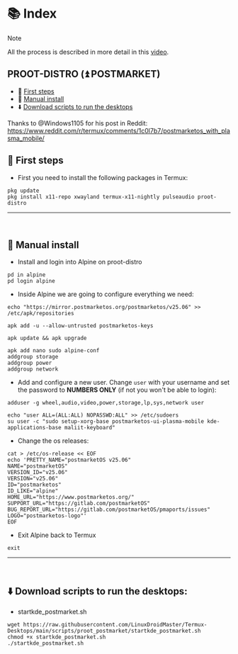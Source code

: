 # 📚 Index

> [!NOTE]  
> All the process is described in more detail in this [video](https://youtu.be/G5fJCuKMiVQ?si=pLezKNivGVYsc1Bw).

## PROOT-DISTRO (⏫ POSTMARKET)
* 🏁 [First steps](#first-steps-postmarket-proot)
* 🤚 [Manual install](#postmarket-manual)
* ⬇️ [Download scripts to run the desktops](#easy-download-postmarket-proot)

Thanks to @Windows1105 for his post in Reddit: https://www.reddit.com/r/termux/comments/1c0l7b7/postmarketos_with_plasma_mobile/


## 🏁 First steps <a name=first-steps-postmarket-proot></a>

* First you need to install the following packages in Termux: 
```
pkg update
pkg install x11-repo xwayland termux-x11-nightly pulseaudio proot-distro
```

---  
<br>

## 🤚 Manual install <a name=postmarket-manual></a>

* Install and login into Alpine on proot-distro
```
pd in alpine
pd login alpine
```

* Inside Alpine we are going to configure everything we need:
```
echo "https://mirror.postmarketos.org/postmarketos/v25.06" >> /etc/apk/repositories

apk add -u --allow-untrusted postmarketos-keys

apk update && apk upgrade

apk add nano sudo alpine-conf
addgroup storage
addgroup power
addgroup network
```

* Add and configure a new user. Change `user` with your username and set the password to <b>NUMBERS ONLY</b> (if not you won't be able to login): 

```
adduser -g wheel,audio,video,power,storage,lp,sys,network user
```
```
echo "user ALL=(ALL:ALL) NOPASSWD:ALL" >> /etc/sudoers
su user -c "sudo setup-xorg-base postmarketos-ui-plasma-mobile kde-applications-base maliit-keyboard"
```

* Change the os releases: 
```
cat > /etc/os-release << EOF
echo 'PRETTY_NAME="postmarketOS v25.06"
NAME="postmarketOS"
VERSION_ID="v25.06"
VERSION="v25.06"
ID="postmarketos"
ID_LIKE="alpine"
HOME_URL="https://www.postmarketos.org/"
SUPPORT_URL="https://gitlab.com/postmarketOS"
BUG_REPORT_URL="https://gitlab.com/postmarketOS/pmaports/issues"
LOGO="postmarketos-logo"'
EOF
```

* Exit Alpine back to Termux
```
exit
```

---  
<br>

## ⬇️ Download scripts to run the desktops: <a name=easy-download-postmarket-proot></a> 

* startkde_postmarket.sh
```
wget https://raw.githubusercontent.com/LinuxDroidMaster/Termux-Desktops/main/scripts/proot_postmarket/startkde_postmarket.sh
chmod +x startkde_postmarket.sh
./startkde_postmarket.sh
```
